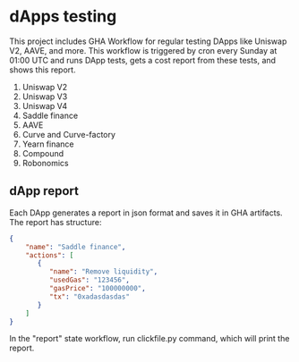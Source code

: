 # dApps testing

This project includes GHA Workflow for regular testing DApps like Uniswap V2, AAVE, and more.
This workflow is triggered by cron every Sunday at 01:00 UTC and runs DApp tests, gets a cost report from these tests, and shows this report.

1. Uniswap V2
2. Uniswap V3
3. Uniswap V4
4. Saddle finance
5. AAVE
6. Curve and Curve-factory
7. Yearn finance
8. Compound
9. Robonomics


## dApp report

Each DApp generates a report in json format and saves it in GHA artifacts. The report has structure:

```json
{
    "name": "Saddle finance",
    "actions": [
       {
          "name": "Remove liquidity",
          "usedGas": "123456",
          "gasPrice": "100000000",
          "tx": "0xadasdasdas"
       }
    ]
}
```

In the "report" state workflow, run clickfile.py command, which will print the report.
